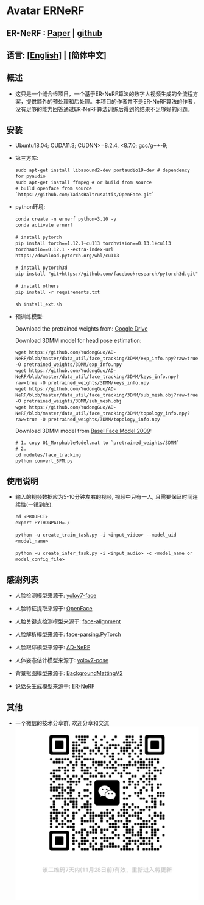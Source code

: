 # Avatar ERNeRF

## ER-NeRF : [Paper](https://arxiv.org/abs/2307.09323) | [github](https://github.com/Fictionarry/ER-NeRF.git)

## 语言: [[English](README.md)] | [简体中文]

## 概述

- 这只是一个缝合怪项目，一个基于ER-NeRF算法的数字人视频生成的全流程方案，提供额外的预处理和后处理。本项目的作者并不是ER-NeRF算法的作者，没有足够的能力回答通过ER-NeRF算法训练后得到的结果不足够好的问题。

## 安装

- Ubuntu18.04; CUDA11.3; CUDNN>=8.2.4, <8.7.0; gcc/g++-9;

- 第三方库:

    ```shell
    sudo apt-get install libasound2-dev portaudio19-dev # dependency for pyaudio
    sudo apt-get install ffmpeg # or build from source
    # build openface from source `https://github.com/TadasBaltrusaitis/OpenFace.git`
    ```

- python环境:

    ```shell
    conda create -n ernerf python=3.10 -y
    conda activate ernerf

    # install pytorch
    pip install torch==1.12.1+cu113 torchvision==0.13.1+cu113 torchaudio==0.12.1 --extra-index-url https://download.pytorch.org/whl/cu113

    # install pytorch3d
    pip install "git+https://github.com/facebookresearch/pytorch3d.git"

    # install others
    pip install -r requirements.txt

    sh install_ext.sh
    ```

- 预训练模型:

    Download the pretrained weights from: [Google Drive](https://drive.google.com/file/d/12kz5-UwWyKzTf7z2hFUO41Jx5wnTEbJy/view?usp=drive_link)

    Download 3DMM model for head pose estimation:
    ```shell
    wget https://github.com/YudongGuo/AD-NeRF/blob/master/data_util/face_tracking/3DMM/exp_info.npy?raw=true -O pretrained_weights/3DMM/exp_info.npy
    wget https://github.com/YudongGuo/AD-NeRF/blob/master/data_util/face_tracking/3DMM/keys_info.npy?raw=true -O pretrained_weights/3DMM/keys_info.npy
    wget https://github.com/YudongGuo/AD-NeRF/blob/master/data_util/face_tracking/3DMM/sub_mesh.obj?raw=true -O pretrained_weights/3DMM/sub_mesh.obj
    wget https://github.com/YudongGuo/AD-NeRF/blob/master/data_util/face_tracking/3DMM/topology_info.npy?raw=true -O pretrained_weights/3DMM/topology_info.npy
    ``` 

    Download 3DMM model from [Basel Face Model 2009](https://faces.dmi.unibas.ch/bfm/main.php?nav=1-1-0&id=details):
    ```shell
    # 1. copy 01_MorphableModel.mat to `pretrained_weights/3DMM`
    # 2.
    cd modules/face_tracking
    python convert_BFM.py
    ```

## 使用说明

- 输入的视频数据应为5-10分钟左右的视频, 视频中只有一人, 且需要保证时间连续性(一镜到底).

    ```shell
    cd <PROJECT>
    export PYTHONPATH=./

    python -u create_train_task.py -i <input_video> --model_uid <model_name>

    python -u create_infer_task.py -i <input_audio> -c <model_name or model_config_file>
    ```

## 感谢列表

- 人脸检测模型来源于: [yolov7-face](https://github.com/derronqi/yolov7-face.git)

- 人脸特征提取来源于: [OpenFace](https://github.com/TadasBaltrusaitis/OpenFace.git)

- 人脸关键点检测模型来源于: [face-alignment](https://github.com/1adrianb/face-alignment.git)

- 人脸解析模型来源于: [face-parsing.PyTorch](https://github.com/zllrunning/face-parsing.PyTorch.git)

- 人脸跟踪模型来源于: [AD-NeRF](https://github.com/YudongGuo/AD-NeRF.git)

- 人体姿态估计模型来源于: [yolov7-pose](https://github.com/trancongman276/yolov7-pose.git)

- 背景抠图模型来源于: [BackgroundMattingV2](https://github.com/PeterL1n/BackgroundMattingV2.git)

- 说话头生成模型来源于: [ER-NeRF](https://github.com/Fictionarry/ER-NeRF.git)

## 其他

- 一个微信的技术分享群, 欢迎分享和交流
![wechat](./docs/wechat_group.jpg)
